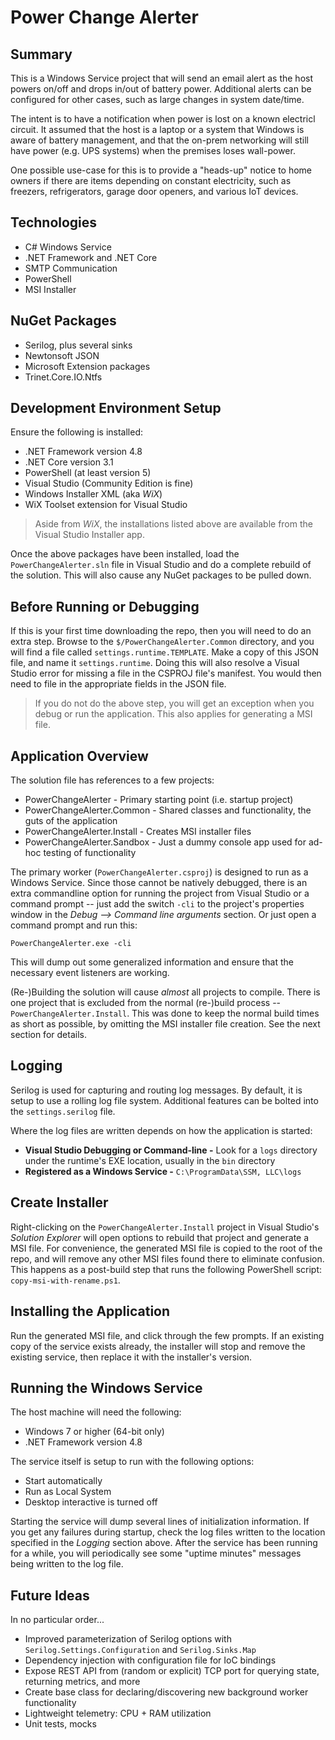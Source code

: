 # Power Change Alerter

## Summary

This is a Windows Service project that will send an email alert as the host powers on/off and drops in/out of battery power.  Additional alerts can be configured for other cases, such as large changes in system date/time.

The intent is to have a notification when power is lost on a known electricl circuit.  It assumed that the host is a laptop or a system that Windows is aware of battery management, and that the on-prem networking will still have power (e.g. UPS systems) when the premises loses wall-power.

One possible use-case for this is to provide a "heads-up" notice to home owners if there are items depending on constant electricity, such as freezers, refrigerators, garage door openers, and various IoT devices.

## Technologies

* C# Windows Service
* .NET Framework and .NET Core
* SMTP Communication
* PowerShell
* MSI Installer

## NuGet Packages

* Serilog, plus several sinks
* Newtonsoft JSON
* Microsoft Extension packages
* Trinet.Core.IO.Ntfs

## Development Environment Setup

Ensure the following is installed:

* .NET Framework version 4.8
* .NET Core version 3.1
* PowerShell (at least version 5)
* Visual Studio (Community Edition is fine)
* Windows Installer XML (aka _WiX_)
* WiX Toolset extension for Visual Studio

> Aside from _WiX_, the installations listed above are available from the Visual Studio Installer app.

Once the above packages have been installed, load the `PowerChangeAlerter.sln` file in Visual Studio and do a complete rebuild of the solution.  This will also cause any NuGet packages to be pulled down.

## Before Running or Debugging

If this is your first time downloading the repo, then you will need to do an extra step.  Browse to the `$/PowerChangeAlerter.Common` directory, and you will find a file called `settings.runtime.TEMPLATE`.  Make a copy of this JSON file, and name it `settings.runtime`.  Doing this will also resolve a Visual Studio error for missing a file in the CSPROJ file's manifest.  You would then need to file in the appropriate fields in the JSON file.

> If you do not do the above step, you will get an exception when you debug or run the application.  This also applies for generating a MSI file.

## Application Overview

The solution file has references to a few projects:

* PowerChangeAlerter - Primary starting point (i.e. startup project)
* PowerChangeAlerter.Common - Shared classes and functionality, the guts of the application
* PowerChangeAlerter.Install - Creates MSI installer files
* PowerChangeAlerter.Sandbox - Just a dummy console app used for ad-hoc testing of functionality

The primary worker (`PowerChangeAlerter.csproj`) is designed to run as a Windows Service.  Since those cannot be natively debugged, there is an extra commandline option for running the project from Visual Studio or a command prompt -- just add the switch `-cli` to the project's properties window in the _Debug --> Command line arguments_ section.  Or just open a command prompt and run this:

```
PowerChangeAlerter.exe -cli
```

This will dump out some generalized information and ensure that the necessary event listeners are working.

(Re-)Building the solution will cause _almost_ all projects to compile.  There is one project that is excluded from the normal (re-)build process -- `PowerChangeAlerter.Install`.  This was done to keep the normal build times as short as possible, by omitting the MSI installer file creation.  See the next section for details.

## Logging

Serilog is used for capturing and routing log messages.  By default, it is setup to use a rolling log file system.  Additional features can be bolted into the `settings.serilog` file.

Where the log files are written depends on how the application is started:

* **Visual Studio Debugging or Command-line -** Look for a `logs` directory under the runtime's EXE location, usually in the `bin` directory
* **Registered as a Windows Service -** `C:\ProgramData\SSM, LLC\logs`

## Create Installer

Right-clicking on the `PowerChangeAlerter.Install` project in Visual Studio's _Solution Explorer_ will open options to rebuild that project and generate a MSI file.  For convenience, the generated MSI file is copied to the root of the repo, and will remove any other MSI files found there to eliminate confusion.  This happens as a post-build step that runs the following PowerShell script: `copy-msi-with-rename.ps1`.

## Installing the Application

Run the generated MSI file, and click through the few prompts.  If an existing copy of the service exists already, the installer will stop and remove the existing service, then replace it with the installer's version.

## Running the Windows Service

The host machine will need the following:

* Windows 7 or higher (64-bit only)
* .NET Framework version 4.8

The service itself is setup to run with the following options:

* Start automatically
* Run as Local System
* Desktop interactive is turned off

Starting the service will dump several lines of initialization information.  If you get any failures during startup, check the log files written to the location specified in the _Logging_ section above.  After the service has been running for a while, you will periodically see some "uptime minutes" messages being written to the log file.

## Future Ideas

In no particular order...

* Improved parameterization of Serilog options with `Serilog.Settings.Configuration` and `Serilog.Sinks.Map`
* Dependency injection with configuration file for IoC bindings
* Expose REST API from (random or explicit) TCP port for querying state, returning metrics, and more
* Create base class for declaring/discovering new background worker functionality
* Lightweight telemetry: CPU + RAM utilization
* Unit tests, mocks